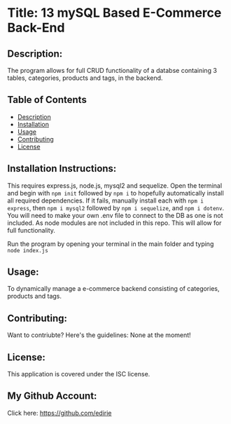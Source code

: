 
# Title: 13 mySQL Based E-Commerce Back-End


## Description:

The program allows for full CRUD functionality of a databse containing 3 tables, categories, products and tags, in the backend.



## Table of Contents
- [Description](#description)
- [Installation](#installation)
- [Usage](#usage)
- [Contributing](#contributing)
- [License](#license)

## Installation Instructions:

This requires express.js, node.js, mysql2 and sequelize. Open the terminal and begin with ```npm init``` followed by ```npm i``` to hopefully automatically install all required dependencies. If it fails, manually install each with  ```npm i express```, then ```npm i mysql2``` followed by ```npm i sequelize```, and ```npm i dotenv```. You will need to make your own .env file to connect to the DB as one is not included.  As node modules are not included in this repo. This will allow for full functionality.

Run the program by opening your terminal in the main folder and typing ```node index.js```

## Usage:

To dynamically manage a e-commerce backend consisting of categories, products and tags. 

## Contributing:

Want to contriubte? Here's the guidelines: None at the moment!


## License:

This application is covered under the ISC license. 

## My Github Account:

  Click here: https://github.com/edirie


